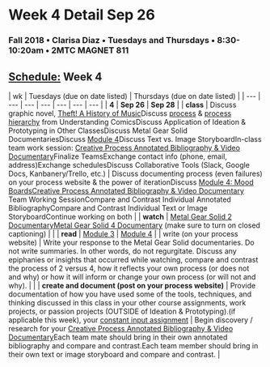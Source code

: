# Week 4 Detail Sep 26

### Fall 2018 • Clarisa Diaz • Tuesdays and Thursdays • 8:30-10:20am • 2MTC MAGNET 811

## [Schedule:](./) Week 4

| wk | Tuesdays \(due on date listed\) | Thursdays \(due on date listed\) |
| --- | --- | --- | --- | --- | --- | --- |
| **4** | **Sep 26** | **Sep 28** |
| **class** | Discuss graphic novel, [Theft! A History of Music](https://law.duke.edu/musiccomic/download/)Discuss [process](http://blog.visualmotive.com/wp-content/uploads/2009/12/mccloud_understanding_comics.jpg) & [process hierarchy](http://i46.tinypic.com/2nrn6t0.png) from Understanding ComicsDiscuss Application of Ideation & Prototyping in Other ClassesDiscuss Metal Gear Solid DocumentariesDiscuss [Module 4](http://teaching.polishedsolid.com/ip/mod4/content/index.html)Discuss Text vs. Image StoryboardIn-class team work session: [Creative Process Annotated Bibliography & Video Documentary](../projects/creative-process-annotated-bibliography-and-video-documentary.md)Finalize TeamsExchange contact info \(phone, email, address\)Exchange schedulesDiscuss Collaborative Tools \(Slack, Google Docs, Kanbanery/Trello, etc.\) | Discuss documenting process \(even failures\) on your process website & the power of iterationDiscuss [Module 4: Mood Boards](http://teaching.polishedsolid.com/ip/mod4/content/index.html)[Creative Process Annotated Bibliography & Video Documentary](../projects/creative-process-annotated-bibliography-and-video-documentary.md) Team Working SessionCompare and Contrast Individual Annotated BibliographyCompare and Contrast Individual Text or Image StoryboardContinue working on both |
| **watch** | [Metal Gear Solid 2 Documentary](https://www.youtube.com/watch?v=eJVYND_YRx8)[Metal Gear Solid 4 Documentary](https://www.youtube.com/watch?v=2nM7TLbs6fE) \(make sure to turn on closed captioning\) |  |
| **read** | [Module 3](http://teaching.polishedsolid.com/ip/mod3/content/index.html) | [Module 4](http://teaching.polishedsolid.com/ip/mod4/content/index.html) |
| write \(on your process website\) | Write your response to the Metal Gear Solid documentaries. Do not write summaries. In other words, do not regurgitate. Discuss any epiphanies or insights that occurred while watching, compare and contrast the process of 2 versus 4, how it reflects your own process \(or does not and why\) or how it will inform or change your own process \(or will not and why\). |  |
| **create and document \(post on your process website\)** | Provide documentation of how you have used some of the tools, techniques, and thinking discussed in this class in your other course assignments, work projects, or passion projects \(OUTSIDE of Ideation & Prototyping\).\(if applicable this week\), your [constant input assignment](week-4-detail-sep-26.md) | Begin discovery / research for your [Creative Process Annotated Bibliography & Video Documentary](../projects/creative-process-annotated-bibliography-and-video-documentary.md)Each team mate should bring in their own annotated bibliography and compare and contrast.Each team member should bring in their own text or image storyboard and compare and contrast. |


